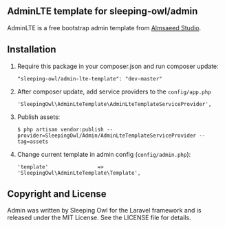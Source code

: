 ## AdminLTE template for sleeping-owl/admin

AdminLTE is a free bootstrap admin template from [Almsaeed Studio](https://almsaeedstudio.com).

## Installation

 1. Require this package in your composer.json and run composer update:

		"sleeping-owl/admin-lte-template": "dev-master"

 2. After composer update, add service providers to the `config/app.php`

	    'SleepingOwl\AdminLteTemplate\AdminLteTemplateServiceProvider',

 3. Publish assets:

		$ php artisan vendor:publish --provider=SleepingOwl/Admin/AdminLteTemplateServiceProvider --tag=assets
		
 4. Change current template in admin config (`config/admin.php`):
 
 		'template'                => 'SleepingOwl\AdminLteTemplate\Template',

## Copyright and License

Admin was written by Sleeping Owl for the Laravel framework and is released under the MIT License. See the LICENSE file for details.